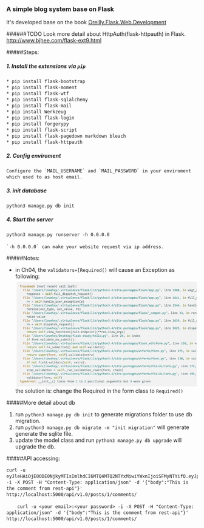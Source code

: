 ### A simple blog system base on Flask

It's developed base on the book [Oreilly.Flask.Web.Development][1]


######TODO
    Look more detail about HttpAuth(flask-httpauth) in Flask.
    http://www.bjhee.com/flask-ext9.html

#####Steps:

##### 1. Install the extensions via `pip`

	* pip install flask-bootstrap
	* pip install flask-moment
	* pip install flask-wtf
	* pip install flask-sqlalchemy
	* pip install flask-mail
	* pip install Werkzeug
	* pip install flask-login
	* pip install forgerypy
	* pip install flask-script
	* pip install flask-pagedown markdown bleach
	* pip install flask-httpauth

##### 2. Config enviroment
  	Configure the `MAIL_USERNAME` and `MAIL_PASSWORD` in your enviroment which used to as host email.

##### 3. init database
	python3 manage.py db init

##### 4. Start the server
	python3 manage.py runserver -h 0.0.0.0

	`-h 0.0.0.0` can make your website request via ip address.


#####Notes:
* in Ch04, the ```validators=[Required()``` will cause an Exception as following:
![Exception][excep1]
the solution is:
change the Required in the form class to `Required()`

#####More detail about db 
1. run ```python3 manage.py db init``` to generate migrations folder to use db migration.
2. run ```python3 manage.py db migrate -m "init migration"``` will generate generate the sqlite file.
3. update the model class and run ```python3 manage.py db upgrade``` will upgrade the db.

#####API accessing:

    curl -u eyJleHAiOjE0ODE0NjkyMTIsImlhdCI6MTQ4MTQ2NTYxMiwiYWxnIjoiSFMyNTYifQ.eyJpZCI6Mn0.7ULasdD93HwcR3PWL6gh7coT7C1t40ykg255Vm9mg_M: -i -X POST -H "Content-Type: application/json" -d '{"body":"This is the comment from rest-api"}' http://localhost:5000/api/v1.0/posts/1/comments/

		curl -u <your email>:<your password> -i -X POST -H "Content-Type: application/json" -d '{"body":"This is the comment from rest-api"}' http://localhost:5000/api/v1.0/posts/1/comments/



[1]:http://shop.oreilly.com/product/0636920031116.do
[excep1]: exception1.png

